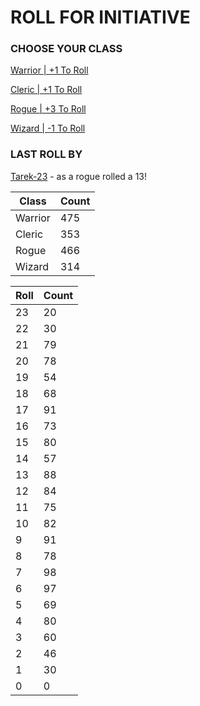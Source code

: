 # ROLL FOR INITIATIVE
### CHOOSE YOUR CLASS

[Warrior | +1 To Roll](https://github.com/benjaminsampica/benjaminsampica/issues/new?title=roll%7Cwarrior&body=Just+click+%27Submit+new+issue%27.)

[Cleric | +1 To Roll](https://github.com/benjaminsampica/benjaminsampica/issues/new?title=roll%7Ccleric&body=Just+click+%27Submit+new+issue%27.)

[Rogue | +3 To Roll](https://github.com/benjaminsampica/benjaminsampica/issues/new?title=roll%7Crogue&body=Just+click+%27Submit+new+issue%27.)

[Wizard | -1 To Roll](https://github.com/benjaminsampica/benjaminsampica/issues/new?title=roll%7Cwizard&body=Just+click+%27Submit+new+issue%27.)
### LAST ROLL BY
[Tarek-23](https://www.github.com/Tarek-23) - as a rogue rolled a 13!

|Class|Count|
|-|-|
|Warrior|475|
|Cleric|353|
|Rogue|466|
|Wizard|314|

|Roll|Count|
|-|-|
|23|20
|22|30
|21|79
|20|78
|19|54
|18|68
|17|91
|16|73
|15|80
|14|57
|13|88
|12|84
|11|75
|10|82
|9|91
|8|78
|7|98
|6|97
|5|69
|4|80
|3|60
|2|46
|1|30
|0|0

